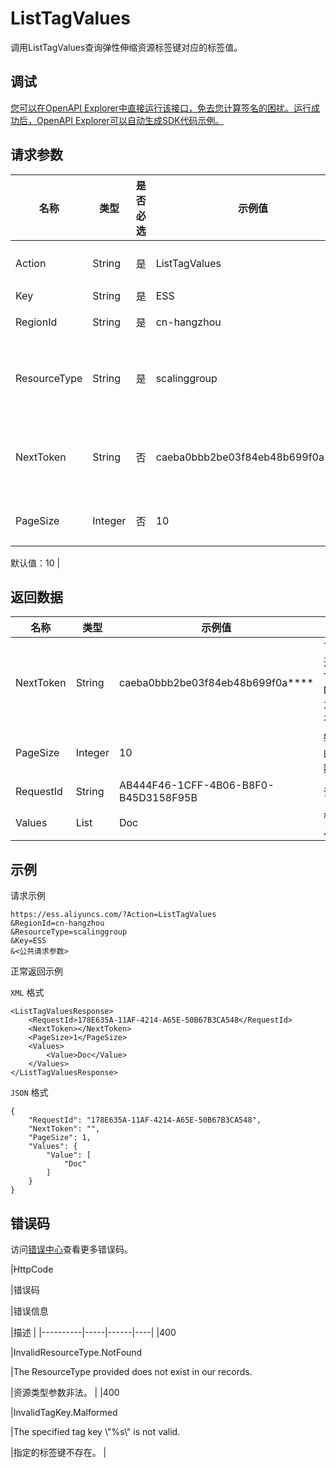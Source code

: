 # ListTagValues

调用ListTagValues查询弹性伸缩资源标签键对应的标签值。

## 调试

[您可以在OpenAPI Explorer中直接运行该接口，免去您计算签名的困扰。运行成功后，OpenAPI Explorer可以自动生成SDK代码示例。](https://api.aliyun.com/#product=Ess&api=ListTagValues&type=RPC&version=2014-08-28)

## 请求参数

|名称|类型|是否必选|示例值|描述|
|--|--|----|---|--|
|Action|String|是|ListTagValues|系统规定参数。取值：ListTagValues |
|Key|String|是|ESS|标签键。 |
|RegionId|String|是|cn-hangzhou|弹性伸缩资源所属地域的ID。 |
|ResourceType|String|是|scalinggroup|弹性伸缩资源类型。取值：scalinggroup，表示标签绑定的对象是伸缩组。 |
|NextToken|String|否|caeba0bbb2be03f84eb48b699f0a\*\*\*\*|下一个查询开始的Token，NextToken为空表示没有下一个。 |
|PageSize|Integer|否|10|分页查询时设置的每页行数。最大值：50。

 默认值：10 |

## 返回数据

|名称|类型|示例值|描述|
|--|--|---|--|
|NextToken|String|caeba0bbb2be03f84eb48b699f0a\*\*\*\*|下一个查询开始的Token，NextToken为空表示没有下一个。 |
|PageSize|Integer|10|输入时设置的每页行数。 |
|RequestId|String|AB444F46-1CFF-4B06-B8F0-B45D3158F95B|请求ID。 |
|Values|List|Doc|标签值信息。 |

## 示例

请求示例

```
https://ess.aliyuncs.com/?Action=ListTagValues
&RegionId=cn-hangzhou
&ResourceType=scalinggroup
&Key=ESS
&<公共请求参数>
```

正常返回示例

`XML` 格式

```
<ListTagValuesResponse>
    <RequestId>178E635A-11AF-4214-A65E-50B67B3CA548</RequestId>
    <NextToken></NextToken>
    <PageSize>1</PageSize>
    <Values>
        <Value>Doc</Value>
    </Values>
</ListTagValuesResponse>
```

`JSON` 格式

```
{
	"RequestId": "178E635A-11AF-4214-A65E-50B67B3CA548",
	"NextToken": "",
	"PageSize": 1,
	"Values": {
		"Value": [
			"Doc"
		]
	}
}
```

## 错误码

访问[错误中心](https://error-center.alibabacloud.com/status/product/Ess)查看更多错误码。

|HttpCode

|错误码

|错误信息

|描述 |
|----------|-----|------|----|
|400

|InvalidResourceType.NotFound

|The ResourceType provided does not exist in our records.

|资源类型参数非法。 |
|400

|InvalidTagKey.Malformed

|The specified tag key \\"%s\\" is not valid.

|指定的标签键不存在。 |

